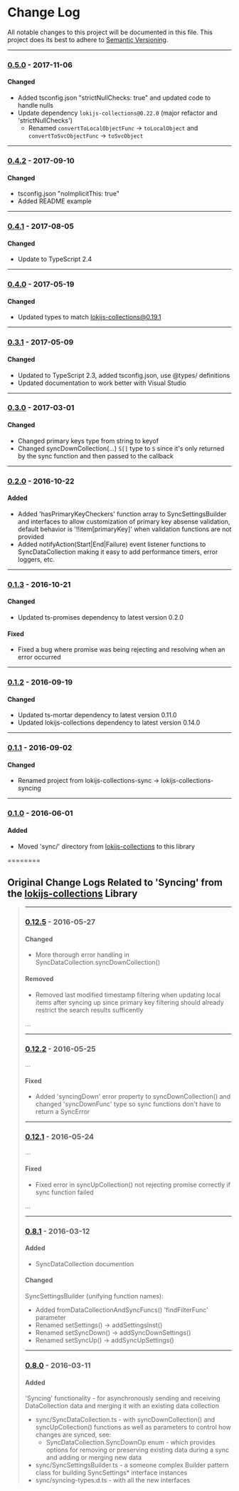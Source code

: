 ﻿# Change Log
All notable changes to this project will be documented in this file.
This project does its best to adhere to [Semantic Versioning](http://semver.org/).


--------
### [0.5.0](N/A) - 2017-11-06
#### Changed
* Added tsconfig.json "strictNullChecks: true" and updated code to handle nulls
* Update dependency `lokijs-collections@0.22.0` (major refactor and 'strictNullChecks')
  * Renamed `convertToLocalObjectFunc` -> `toLocalObject` and `convertToSvcObjectFunc` -> `toSvcObject`


--------
### [0.4.2](https://github.com/TeamworkGuy2/lokijs-collections-syncing/commit/305628af1eafdcffa0bb3181a19bfdaa9a90ccb4) - 2017-09-10
#### Changed
* tsconfig.json "noImplicitThis: true"
* Added README example


--------
### [0.4.1](https://github.com/TeamworkGuy2/lokijs-collections-syncing/commit/5822545bf8330b4fc57005e7b060eed2603e12e3) - 2017-08-05
#### Changed
* Update to TypeScript 2.4


--------
### [0.4.0](https://github.com/TeamworkGuy2/lokijs-collections-syncing/commit/85b3decd27b0febf8a08a0ab6c376411c3a97eb4) - 2017-05-19
#### Changed
* Updated types to match lokijs-collections@0.19.1


--------
### [0.3.1](https://github.com/TeamworkGuy2/lokijs-collections-syncing/commit/da47005500dca7b73d28c109ffc6336104002962) - 2017-05-09
#### Changed
* Updated to TypeScript 2.3, added tsconfig.json, use @types/ definitions
* Updated documentation to work better with Visual Studio


--------
### [0.3.0](https://github.com/TeamworkGuy2/lokijs-collections-syncing/commit/bbbc22797eaf4663cbc0c9b5105a8a5e8fe06e15) - 2017-03-01
#### Changed
* Changed primary keys type from string to keyof
* Changed syncDownCollection(...) `S[]` type to `S` since it's only returned by the sync function and then passed to the callback


--------
### [0.2.0](https://github.com/TeamworkGuy2/lokijs-collections-syncing/commit/c679e2a9d32e2bb848bd3ce879c241fe9a487e77) - 2016-10-22
#### Added
* Added 'hasPrimaryKeyCheckers' function array to SyncSettingsBuilder and interfaces to allow customization of primary key absense validation, default behavior is '!!item[primaryKey]' when validation functions are not provided
* Added notifyAction(Start|End|Failure) event listener functions to SyncDataCollection making it easy to add performance timers, error loggers, etc.


--------
### [0.1.3](https://github.com/TeamworkGuy2/lokijs-collections-syncing/commit/de86ccaf95682361ff21759eadb39cb2c24c512e) - 2016-10-21
#### Changed
* Updated ts-promises dependency to latest version 0.2.0

#### Fixed
* Fixed a bug where promise was being rejecting and resolving when an error occurred


--------
### [0.1.2](https://github.com/TeamworkGuy2/lokijs-collections-syncing/commit/62275392a12e8b1251930c98d021730955d8a675) - 2016-09-19
#### Changed
* Updated ts-mortar dependency to latest version 0.11.0
* Updated lokijs-collections dependency to latest version 0.14.0


--------
### [0.1.1](https://github.com/TeamworkGuy2/lokijs-collections-syncing/commit/879bf2b2e37f3c25671c19302a37722fff231dd1) - 2016-09-02
#### Changed
* Renamed project from lokijs-collections-sync -> lokijs-collections-syncing


--------
### [0.1.0](https://github.com/TeamworkGuy2/lokijs-collections-syncing/commit/fb777d373a2079e995255a06cfdca8082f8a7389) - 2016-06-01
#### Added
* Moved 'sync/' directory from [lokijs-collections](https://github.com/TeamworkGuy2/lokijs-collections) to this library


========
## Original Change Logs Related to 'Syncing' from the [lokijs-collections](https://github.com/TeamworkGuy2/lokijs-collections) Library

> --------
> ### [0.12.5](https://github.com/TeamworkGuy2/lokijs-collections/commit/067fe49f6093a8738178da4ba271884aa701d4c3) - 2016-05-27
> #### Changed
> * More thorough error handling in SyncDataCollection.syncDownCollection()
> 
> #### Removed
> * Removed last modified timestamp filtering when updating local items after syncing up since primary key filtering should already restrict the search results sufficently
> 
> ...
> 
> --------
> ### [0.12.2](https://github.com/TeamworkGuy2/lokijs-collections/commit/03c4bb6bb3c9f517d1d97fd0a21750735564bcca) - 2016-05-25
> ...
> #### Fixed
> * Added 'syncingDown' error property to syncDownCollection() and changed 'syncDownFunc' type so sync functions don't have to return a SyncError
> 
> 
> --------
> ### [0.12.1](https://github.com/TeamworkGuy2/lokijs-collections/commit/898017578049040d57c28e22ce3b48ed270a3a43) - 2016-05-24
> ...
> #### Fixed
> * Fixed error in syncUpCollection() not rejecting promise correctly if sync function failed
> 
> ...
> 
> --------
> ### [0.8.1](https://github.com/TeamworkGuy2/lokijs-collections/commit/15f9c319ad19b138a45d30b720370c6c84210fba) - 2016-03-12
> #### Added
> * SyncDataCollection documention
> 
> #### Changed
> SyncSettingsBuilder (unifying function names):
> * Added fromDataCollectionAndSyncFuncs() 'findFilterFunc' parameter
> * Renamed setSettings() -> addSettingsInst()
> * Renamed setSyncDown() -> addSyncDownSettings()
> * Renamed setSyncUp() -> addSyncUpSettings()
> 
> 
> --------
> ### [0.8.0](https://github.com/TeamworkGuy2/lokijs-collections/commit/0e11c4e51b1af04ed8bd3bc84fd0abb4e2f418a4) - 2016-03-11
> #### Added
> 'Syncing' functionality - for asynchronously sending and receiving DataCollection data and merging it with an existing data collection
> * sync/SyncDataCollection.ts - with syncDownCollection() and syncUpCollection() functions as well as parameters to control how changes are synced, see:
>   * SyncDataCollection.SyncDownOp enum - which provides options for removing or preserving existing data during a sync and adding or merging new data
> * sync/SyncSettingsBuilder.ts - a someone complex Builder pattern class for building SyncSettings* interface instances
> * sync/syncing-types.d.ts - with all the new interfaces
